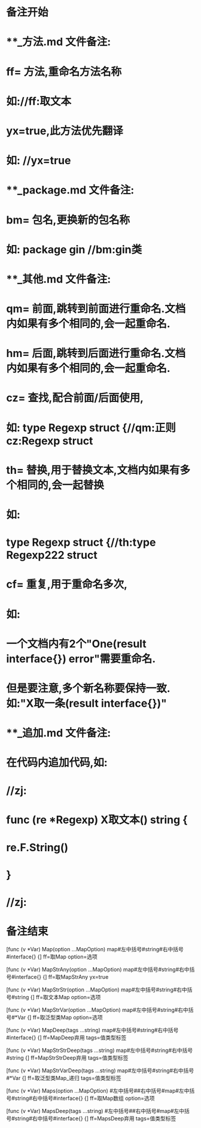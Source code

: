 # 备注开始
# **_方法.md 文件备注:
# ff= 方法,重命名方法名称
# 如://ff:取文本
#
# yx=true,此方法优先翻译
# 如: //yx=true

# **_package.md 文件备注:
# bm= 包名,更换新的包名称 
# 如: package gin //bm:gin类

# **_其他.md 文件备注:
# qm= 前面,跳转到前面进行重命名.文档内如果有多个相同的,会一起重命名.
# hm= 后面,跳转到后面进行重命名.文档内如果有多个相同的,会一起重命名.
# cz= 查找,配合前面/后面使用,
# 如: type Regexp struct {//qm:正则 cz:Regexp struct
#
# th= 替换,用于替换文本,文档内如果有多个相同的,会一起替换
# 如:
# type Regexp struct {//th:type Regexp222 struct
#
# cf= 重复,用于重命名多次,
# 如: 
# 一个文档内有2个"One(result interface{}) error"需要重命名.
# 但是要注意,多个新名称要保持一致. 如:"X取一条(result interface{})"

# **_追加.md 文件备注:
# 在代码内追加代码,如:
# //zj:
# func (re *Regexp) X取文本() string { 
# re.F.String()
# }
# //zj:
# 备注结束

[func (v *Var) Map(option ...MapOption) map#左中括号#string#右中括号#interface{} {]
ff=取Map
option=选项

[func (v *Var) MapStrAny(option ...MapOption) map#左中括号#string#右中括号#interface{} {]
ff=取MapStrAny
yx=true

[func (v *Var) MapStrStr(option ...MapOption) map#左中括号#string#右中括号#string {]
ff=取文本Map
option=选项

[func (v *Var) MapStrVar(option ...MapOption) map#左中括号#string#右中括号#*Var {]
ff=取泛型类Map
option=选项

[func (v *Var) MapDeep(tags ...string) map#左中括号#string#右中括号#interface{} {]
ff=MapDeep弃用
tags=值类型标签

[func (v *Var) MapStrStrDeep(tags ...string) map#左中括号#string#右中括号#string {]
ff=MapStrStrDeep弃用
tags=值类型标签

[func (v *Var) MapStrVarDeep(tags ...string) map#左中括号#string#右中括号#*Var {]
ff=取泛型类Map_递归
tags=值类型标签

[func (v *Var) Maps(option ...MapOption) #左中括号##右中括号#map#左中括号#string#右中括号#interface{} {]
ff=取Map数组
option=选项

[func (v *Var) MapsDeep(tags ...string) #左中括号##右中括号#map#左中括号#string#右中括号#interface{} {]
ff=MapsDeep弃用
tags=值类型标签
